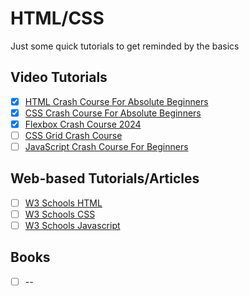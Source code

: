 # HTML/CSS
Just some quick tutorials to get reminded by the basics

## Video Tutorials
- [x] [HTML Crash Course For Absolute Beginners](https://www.youtube.com/watch?v=UB1O30fR-EE&list=WL&index=4)
- [x] [CSS Crash Course For Absolute Beginners](https://www.youtube.com/watch?v=yfoY53QXEnI&list=WL&index=6)
- [x] [Flexbox Crash Course 2024](https://www.youtube.com/watch?v=3YW65K6LcIA&list=WL&index=5)
- [ ] [CSS Grid Crash Course](https://www.youtube.com/watch?v=0xMQfnTU6oo&list=WL&index=5)
- [ ] [JavaScript Crash Course For Beginners](https://www.youtube.com/watch?v=hdI2bqOjy3c)

## Web-based Tutorials/Articles
- [ ] [W3 Schools HTML](https://www.w3schools.com/html/default.asp)
- [ ] [W3 Schools CSS](https://www.w3schools.com/css/default.asp)
- [ ] [W3 Schools Javascript](https://www.w3schools.com/js/default.asp)

## Books
- [ ] --
